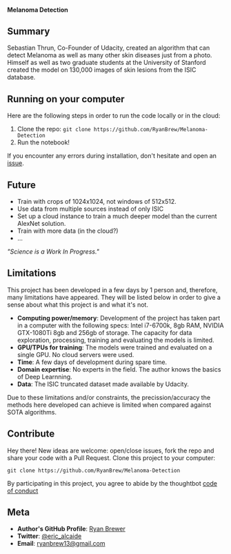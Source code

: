 #### Melanoma Detection
## Summary

Sebastian Thrun, Co-Founder of Udacity, created an algorithm that can detect Melanoma as well as many other skin diseases just from a photo. Himself as well as two graduate students at the University of Stanford created the model on 130,000 images of skin lesions from the ISIC database.


## Running on your computer

Here are the following steps in order to run the code locally or in the cloud:
1. Clone the repo: `git clone https://github.com/RyanBrew/Melanoma-Detection`
2. Run the notebook!

If you encounter any errors during installation, don't hesitate and open an [issue](https://github.com/EricAlcaide/MiniFold/issues).


## Future

* Train with crops of 1024x1024, not windows of 512x512.
* Use data from multiple sources instead of only ISIC
* Set up a cloud instance to train a much deeper model than the current AlexNet solution.
* Train with more data (in the cloud?)
* ...

*"Science is a Work In Progress."*


## Limitations

This project has been developed in a few days by 1 person and, therefore, many limitations have appeared.
They will be listed below in order to give a sense about what this project is and what it's not.

* **Computing power/memory**: Development of the project has taken part in a computer with the following specs: Intel i7-6700k, 8gb RAM, NVIDIA GTX-1080Ti 8gb and 256gb of storage. The capacity for data exploration, processing, training and evaluating the models is limited.
* **GPU/TPUs for training**: The models were trained and evaluated on a single GPU. No cloud servers were used. 
* **Time**: A few days of development during spare time.
* **Domain expertise**: No experts in the field. The author knows the basics of Deep Learnning.
* **Data**: The ISIC truncated dataset made available by Udacity. 

Due to these limitations and/or constraints, the precission/accuracy the methods here developed can achieve is limited when compared against SOTA algorithms.


## Contribute
Hey there! New ideas are welcome: open/close issues, fork the repo and share your code with a Pull Request.
Clone this project to your computer:
 
`git clone https://github.com/RyanBrew/Melanoma-Detection`
 
By participating in this project, you agree to abide by the thoughtbot [code of conduct](https://thoughtbot.com/open-source-code-of-conduct)
 
## Meta
 
* **Author's GitHub Profile**: [Ryan Brewer](https://github.com/RyanBrew/)
* **Twitter**: [@eric_alcaide](https://twitter.com/ryanprograms)
* **Email**: ryanbrew13@gmail.com

